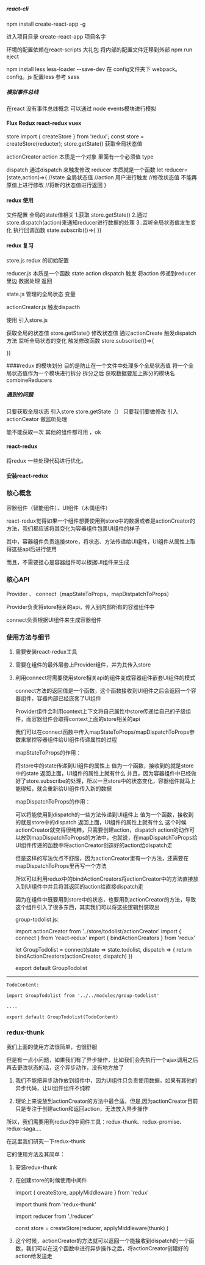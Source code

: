 ##### react-cli
npm install create-react-app -g

进入项目目录
create-react-app   项目名字

环境的配置依赖在react-scripts 大礼包
将内部的配置文件迁移到外部
npm run eject

npm install  less less-loader --save-dev
在  config文件夹下 webpack。config。js 配置less 参考 sass

##### 模拟事件总线
在react 没有事件总线概念
可以通过 node events模块进行模拟

#### Flux Redux react-redux vuex
store
import { createStore } from 'redux';
const store = createStore(reducter);
store.getState() 获取全局状态值

actionCreator
action 本质是一个对象 里面有一个必须值 type

dispatch
通过dispatch 来触发修改
reducer
本质就是一个函数
let reducer=(state,action)=>{
   //state 全局状态值
   //action  用户进行触发
   //修改状态值 不能再原值上进行修改
   //将新的状态值进行返回
}
#### redux 使用
文件配置
全局的state值相关
1.获取 store.getState()
2.通过store.dispatch(action)来通知reducer进行数据的处理
3..监听全局状态值发生变化 执行回调函数
state.subscrib(()=>{
})

#### redux 复习
store.js
redux 的初始配置  

reducer.js
本质是一个函数 state action
dispatch 触发 将action 传递到reducer里边  数据处理 返回

state.js
管理的全局状态  变量

actionCreator.js
触发dispacth

使用 引入store.js

获取全局的状态值  store.getState()
修改状态值 通过actionCreate 触发dispatch方法
监听全局状态的变化 触发修改函数
store.subscribe(()=>{

})

####redux 的模块划分
目的是防止在一个文件中处理多个全局状态值 
将一个全局状态值作为一个模块进行拆分
拆分之后 获取数据要加上拆分的模块名
combineReducers


##### 遇到的问题
只要获取全局状态 
引入store  store.getState（）
只要我们要做修改 
引入actionCeator 
做监听处理

能不能获取一次 其他的组件都可用 ，ok

#### react-redux
将redux 一些处理代码进行优化。

#### 安装react-redux

### 核心概念

容器组件（智能组件）、UI组件（木偶组件）

react-redux觉得如果一个组件想要使用到store中的数据或者是actionCreator的方法，我们都应该将其变化为容器组件包裹UI组件的样子

其中，容器组件负责连接store，将状态、方法传递给UI组件，UI组件从属性上取得这些api后进行使用

而且，不需要担心是容器组件可以根据UI组件来生成


### 核心API

Provider 、 connect（mapStateToProps，mapDistpatchToProps）

Provider负责将store相关的api，传入到内部所有的容器组件中

connect负责根据UI组件来生成容器组件

### 使用方法与细节

1. 需要安装react-redux工具 

2. 需要在组件的最外层套上Provider组件，并为其传入store

3. 利用connect将需要使用store相关api的组件变成容器组件嵌套UI组件的模式

    connect方法的返回值是一个函数，这个函数接收到UI组件之后会返回一个容器组件，容器内部已经嵌套了UI组件

    Provider组件会利用context上下文将自己属性中store传递给自己的子级组件，而容器组件会取得context上面的store相关的api

    我们可以在connect函数中传入mapStateToProps/mapDispatchToProps参数来掌控容器组件给UI组件传递属性的过程

    mapStateToProps的作用：
    
    将store中的state传递到UI组件的属性上
    值为一个函数，接收到的就是store中的state
    返回上面，UI组件的属性上就有什么
    并且，因为容器组件中已经做好了store.subscribe的处理，所以一旦store中的状态变化，容器组件就马上能得知，就会重新给UI组件传入新的数据

    mapDispatchToProps的作用：

    可以将能使用到dispatch的一些方法传递到UI组件上
    值为一个函数，接收到的就是store中的dispatch
    返回上面，UI组件的属性上就有什么
    这个时候actionCreator就变得很纯粹，只需要创建action，dispatch action的动作可以放到mapDispatchToProps的方法中，也就说，在mapDispatchToProps给UI组件传递的函数中将actionCreator创造好的action给dispatch走

    但是这样的写法优点不舒服，因为actionCreator里有一个方法，还需要在mapDispatchToProps里再写一个方法

    所以可以利用redux中的bindActionCreators将actionCreator中的方法直接放入到UI组件中并且将其返回的action给直接dispatch走


    因为在组件中既要用到store中的状态，也要用到actionCreator的方法，导致这个组件引入了很多东西，其实我们可以将这些逻辑封装取出

    group-todolist.js:
    
    import actionCreator from '../store/todolist/actionCreator'
    import { connect } from 'react-redux'
    import { bindActionCreators } from 'redux'

    let GroupTodolist = connect(state => state.todolist, dispatch => {
        return bindActionCreators(actionCreator, dispatch)
    })

    export default GroupTodolist
---
    TodoContent:

    import GroupTodolist from '../../modules/group-todolist'

    ....

    export default GroupTodolist(TodoContent)




### redux-thunk

我们上面的使用方法很简单，也很舒服

但是有一点小问题，如果我们有了异步操作，比如我们会先执行一个ajax调用之后再去更改状态的话，这个异步动作，没有地方放了

1. 我们不能把异步动作放到组件中，因为UI组件只负责使用数据，如果有其他的异步代码，让UI组件组件不纯粹

2. 理论上来说放到actionCreator的方法中最合适，但是,因为actionCreator目前只是专注于创建action和返回action，无法放入异步操作


所以，我们需要用到redux的中间件工具：redux-thunk、redux-promise、redux-saga....

在这里我们研究一下redux-thunk

它的使用方法及其简单：

1. 安装redux-thunk

2. 在创建store的时候使用中间件

    import { createStore, applyMiddleware } from 'redux'

    import thunk from 'redux-thunk'

    import reducer from './reducer'

    const store = createStore(reducer, applyMiddleware(thunk) )

3. 这个时候，actionCreator的方法就可以返回一个能接收到dispatch的一个函数，我们可以在这个函数中进行异步操作之后，将actionCreator创建好的action给发送走
